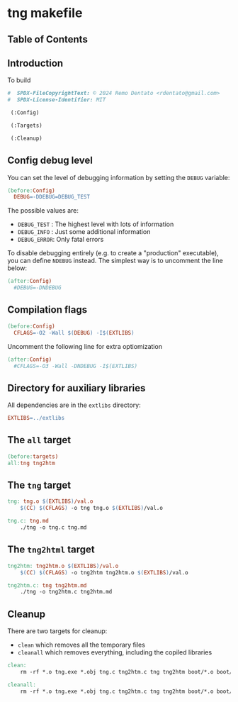 # tng makefile

## Table of Contents

## Introduction
  To build 

```makefile
#  SPDX-FileCopyrightText: © 2024 Remo Dentato <rdentato@gmail.com>
#  SPDX-License-Identifier: MIT

 (:Config)

 (:Targets)

 (:Cleanup)

```
## Config debug level

  You can set the level of debugging information by setting the `DEBUG` variable:

```makefile
(before:Config)
  DEBUG=-DDEBUG=DEBUG_TEST
```
  The possible values are:

  - `DEBUG_TEST` : The highest level with lots of information
  - `DEBUG_INFO` : Just some additional information
  - `DEBUG_ERROR`: Only fatal errors
  
  To disable debugging entirely (e.g. to create a "production" executable), you can define `NDEBUG` instead.
The simplest way is to uncomment the line below:

```makefile
(after:Config)
  #DEBUG=-DNDEBUG
```
## Compilation flags

```makefile
(before:Config)
  CFLAGS=-O2 -Wall $(DEBUG) -I$(EXTLIBS)
```
Uncomment the following line for extra optiomization
```makefile
(after:Config)
  #CFLAGS=-O3 -Wall -DNDEBUG -I$(EXTLIBS)
```
## Directory for auxiliary libraries

All dependencies are in the `extlibs` directory:
```makefile
EXTLIBS=../extlibs
```

## The `all` target

```makefile
(before:targets)
all:tng tng2htm
```

## The `tng` target

```makefile
tng: tng.o $(EXTLIBS)/val.o
	$(CC) $(CFLAGS) -o tng tng.o $(EXTLIBS)/val.o

tng.c: tng.md
	./tng -o tng.c tng.md

```
## The `tng2html` target

```makefile
tng2htm: tng2htm.o $(EXTLIBS)/val.o
	$(CC) $(CFLAGS) -o tng2htm tng2htm.o $(EXTLIBS)/val.o

tng2htm.c: tng tng2htm.md
	./tng -o tng2htm.c tng2htm.md

```
## Cleanup
  There are two targets for cleanup:
  - `clean` which removes all the temporary files
  - `cleanall` which removes everything, including the copiled libraries

```makefile
clean:
	rm -rf *.o tng.exe *.obj tng.c tng2htm.c tng tng2htm boot/*.o boot/*.obj

cleanall:
	rm -rf *.o tng.exe *.obj tng.c tng2htm.c tng tng2htm boot/*.o boot/*.obj $(EXTLIBS)/val.o  $(EXTLIBS)/val.obj makefile
```
